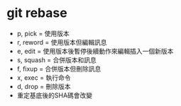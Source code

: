 # git rebase
* p, pick = 使用版本
* r, reword = 使用版本但編輯訊息
* e, edit = 使用版本後暫停後續動作來編輯插入一個新版本
* s, squash = 合併版本和訊息
* f, fixup = 合併版本但刪除訊息
* x, exec = 執行命令
* d, drop = 刪除版本
* 重定基底後的SHA碼會改變